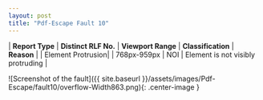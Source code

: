 ```yaml
---
layout: post
title: "Pdf-Escape Fault 10"
---
```

| **Report Type** | **Distinct RLF No.** | **Viewport Range** | **Classification** | **Reason** |
| Element Protrusion|  | 768px-959px | NOI | Element is not visibly protruding | 

![Screenshot of the fault]({{ site.baseurl }}/assets/images/Pdf-Escape/fault10/overflow-Width863.png){: .center-image }